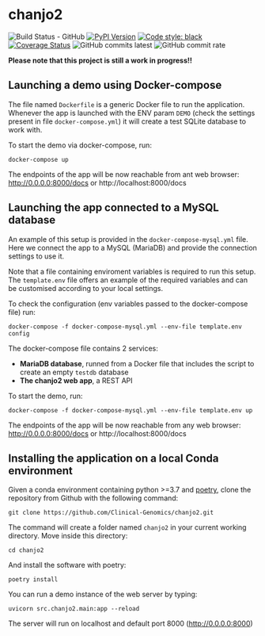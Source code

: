 # chanjo2

![Build Status - GitHub][actions-build-status]
[![PyPI Version][pypi-img]][pypi-url]
[![Code style: black][black-image]][black-url]
[![Coverage Status][codecov-img]][codecov-url]
![GitHub commits latest][latest-commit]
![GitHub commit rate][commit-rate]

<strong>Please note that this project is still a work in progress!!</strong>

## Launching a demo using Docker-compose

The file named `Dockerfile` is a generic Docker file to run the application. Whenever the app is launched with the ENV param `DEMO` (check the settings present in file `docker-compose.yml`) it will create a test SQLite database to work with.

To start the demo via docker-compose, run:

```
docker-compose up
```

The endpoints of the app will be now reachable from ant web browser: http://0.0.0.0:8000/docs or http://localhost:8000/docs


## Launching the app connected to a MySQL database

An example of this setup is provided in the `docker-compose-mysql.yml` file.
Here we connect the app to a MySQL (MariaDB) and provide the connection settings to use it.

Note that a file containing enviroment variables is required to run this setup. The `template.env` file offers an example of the required variables and can be customised according to your local settings.

To check the configuration (env variables passed to the docker-compose file) run:

```
docker-compose -f docker-compose-mysql.yml --env-file template.env config
```

The docker-compose file contains 2 services:
- **MariaDB database**, runned from a Docker file that includes the script to create an empty `testdb` database
- **The chanjo2 web app**, a REST API

To start the demo, run:

```
docker-compose -f docker-compose-mysql.yml --env-file template.env up
```

The endpoints of the app will be now reachable from any web browser: http://0.0.0.0:8000/docs or http://localhost:8000/docs



## Installing the application on a local Conda environment

Given a conda environment containing python >=3.7 and [poetry](https://github.com/python-poetry/poetry), clone the repository from Github with the following command:

```
git clone https://github.com/Clinical-Genomics/chanjo2.git
```

The command will create a folder named `chanjo2` in your current working directory. Move inside this directory:

```
cd chanjo2
```

And install the software with poetry:

```
poetry install
```

You can run a demo instance of the web server by typing:

```
uvicorn src.chanjo2.main:app --reload
```

The server will run on localhost and default port 8000 (http://0.0.0.0:8000)

[actions-build-status]: https://github.com/Clinical-Genomics/chanjo2/actions/workflows/build_and_push_docker_stage.yml/badge.svg
[black-image]: https://img.shields.io/badge/code%20style-black-000000.svg
[black-url]: https://github.com/psf/black
[codecov-img]: https://codecov.io/gh/Clinical-Genomics/chanjo2/branch/main/graph/badge.svg?token=6U8ILA2SOY
[codecov-url]: https://codecov.io/gh/Clinical-Genomics/chanjo2
[latest-commit]: https://img.shields.io/github/commits-since/Clinical-Genomics/chanjo2/latest
[commit-rate]: https://img.shields.io/github/commit-activity/w/Clinical-Genomics/chanjo2
[pypi-img]: https://img.shields.io/pypi/v/chanjo2.svg?style=flat-square
[pypi-url]: https://pypi.python.org/pypi/chanjo2
